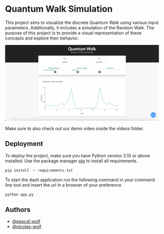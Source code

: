 
# Quantum Walk Simulation

This project aims to visualize the discrete Quantum Walk using various input parameters. Additionally, it includes a simulation of the Random Walk. The purpose of this project is to provide a visual representation of these concepts and explore their behavior.

![alt text](/images/demo_image.png)

Make sure to also check out our demo video inside the videos folder.

## Deployment

To deploy the project, make sure you have Python version 3.10 or above installed. 
Use the package manager [pip](https://pip.pypa.io/en/stable/) to install all requirements.

```bash
pip install -r requirements.txt
```

To start the dash application run the following command in your command line tool and insert the url in a browser of your preference.

```bash
python app.py
```


## Authors

- [@pascal-wolf](https://github.com/pascal-wolf)
- [@nicolas-wolf](https://github.com/nicolas-wolf)

